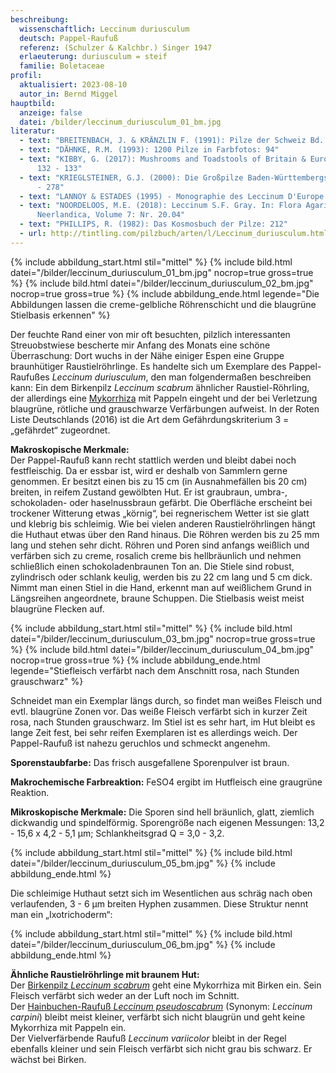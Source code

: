 ```yaml
---
beschreibung:
  wissenschaftlich: Leccinum duriusculum
  deutsch: Pappel-Raufuß
  referenz: (Schulzer & Kalchbr.) Singer 1947
  erlaeuterung: duriusculum = steif
  familie: Boletaceae
profil:
  aktualisiert: 2023-08-10
  autor_in: Bernd Miggel
hauptbild:
  anzeige: false
  datei: /bilder/leccinum_duriusculum_01_bm.jpg
literatur:
  - text: "BREITENBACH, J. & KRÄNZLIN F. (1991): Pilze der Schweiz Bd. 3: Nr. 32"
  - text: "DÄHNKE, R.M. (1993): 1200 Pilze in Farbfotos: 94"
  - text: "KIBBY, G. (2017): Mushrooms and Toadstools of Britain & Europe Vol. 1:
      132 - 133"
  - text: "KRIEGLSTEINER, G.J. (2000): Die Großpilze Baden-Württembergs, Bd. 2: 277
      - 278"
  - text: "LANNOY & ESTADES (1995) - Monographie des Leccinum D'Europe: 114 - 117"
  - text: "NOORDELOOS, M.E. (2018): Leccinum S.F. Gray. In: Flora Agaricina
      Neerlandica, Volume 7: Nr. 20.04"
  - text: "PHILLIPS, R. (1982): Das Kosmosbuch der Pilze: 212"
  - url: http://tintling.com/pilzbuch/arten/l/Leccinum_duriusculum.html
---
```

{% include abbildung_start.html stil="mittel" %}
{% include bild.html datei="/bilder/leccinum_duriusculum_01_bm.jpg" nocrop=true gross=true %}
{% include bild.html datei="/bilder/leccinum_duriusculum_02_bm.jpg" nocrop=true gross=true %}
{% include abbildung_ende.html legende="Die Abbildungen lassen die creme-gelbliche Röhrenschicht und die blaugrüne Stielbasis erkennen" %}

Der feuchte Rand einer von mir oft besuchten, pilzlich interessanten Streuobstwiese bescherte mir Anfang des Monats eine schöne Überraschung: Dort wuchs in der Nähe einiger Espen eine Gruppe braunhütiger Raustielröhrlinge. Es handelte sich um Exemplare des Pappel-Raufußes *Leccinum duriusculum*, den man folgendermaßen beschreiben kann: Ein dem Birkenpilz *Leccinum scabrum* ähnlicher Raustiel-Röhrling, der allerdings eine [Mykorrhiza](Mykorrhiza "Glossar") mit Pappeln eingeht und der bei Verletzung blaugrüne, rötliche und grauschwarze Verfärbungen aufweist. In der Roten Liste Deutschlands (2016) ist die Art dem Gefährdungskriterium 3 = „gefährdet“ zugeordnet.

**Makroskopische Merkmale:**\
Der Pappel-Raufuß kann recht stattlich werden und bleibt dabei noch festfleischig. Da er essbar ist, wird er deshalb von Sammlern gerne genommen. Er besitzt einen bis zu 15 cm (in Ausnahmefällen bis 20 cm) breiten, in reifem Zustand gewölbten Hut. Er ist graubraun, umbra-, schokoladen- oder haselnussbraun gefärbt. Die Oberfläche erscheint bei trockener Witterung etwas „körnig“, bei regnerischem Wetter ist sie glatt und klebrig bis schleimig. Wie bei vielen anderen Raustielröhrlingen hängt die Huthaut etwas über den Rand hinaus. Die Röhren werden bis zu 25 mm lang und stehen sehr dicht. Röhren und Poren sind anfangs weißlich und verfärben sich zu creme, rosalich creme bis hellbräunlich und nehmen schließlich einen schokoladenbraunen Ton an. Die Stiele sind robust, zylindrisch oder schlank keulig, werden bis zu 22 cm lang und 5 cm dick. Nimmt man einen Stiel in die Hand, erkennt man auf weißlichem Grund in Längsreihen angeordnete, braune Schuppen. Die Stielbasis weist meist blaugrüne Flecken auf.

{% include abbildung_start.html stil="mittel" %}
{% include bild.html datei="/bilder/leccinum_duriusculum_03_bm.jpg" nocrop=true gross=true %}
{% include bild.html datei="/bilder/leccinum_duriusculum_04_bm.jpg" nocrop=true gross=true %}
{% include abbildung_ende.html legende="Stiefleisch verfärbt nach dem Anschnitt rosa, nach Stunden grauschwarz" %}

Schneidet man ein Exemplar längs durch, so findet man weißes Fleisch und evtl. blaugrüne Zonen vor. Das weiße Fleisch verfärbt sich in kurzer Zeit rosa, nach Stunden grauschwarz. Im Stiel ist es sehr hart, im Hut bleibt es lange Zeit fest, bei sehr reifen Exemplaren ist es allerdings weich. Der Pappel-Raufuß ist nahezu geruchlos und schmeckt angenehm.
	
**Sporenstaubfarbe:** Das frisch ausgefallene Sporenpulver ist braun.

**Makrochemische Farbreaktion:** FeSO4 ergibt im Hutfleisch eine graugrüne Reaktion.

**Mikroskopische Merkmale:**
Die Sporen sind hell bräunlich, glatt, ziemlich dickwandig und spindelförmig. Sporengröße nach eigenen Messungen: 13,2 - 15,6 x 4,2 - 5,1 µm; Schlankheitsgrad Q = 3,0 - 3,2.

{% include abbildung_start.html stil="mittel" %}
{% include bild.html datei="/bilder/leccinum_duriusculum_05_bm.jpg" %}
{% include abbildung_ende.html %}

Die schleimige Huthaut setzt sich im Wesentlichen aus schräg nach oben verlaufenden, 3 - 6 µm breiten Hyphen zusammen. Diese Struktur nennt man ein „Ixotrichoderm“:

{% include abbildung_start.html stil="mittel" %}
{% include bild.html datei="/bilder/leccinum_duriusculum_06_bm.jpg" %}
{% include abbildung_ende.html %}

**Ähnliche Raustielröhrlinge mit braunem Hut:**\
Der [Birkenpilz *Leccinum scabrum*](/pilze/leccinum-scabrum-birken-raufuß-birkenpilz) geht eine Mykorrhiza mit Birken ein. Sein Fleisch verfärbt sich weder an der Luft noch im Schnitt.\
Der [Hainbuchen-Raufuß *Leccinum pseudoscabrum*](/pilze/leccinum-pseudoscabrum-hainbuchenraufuß) (Synonym: *Leccinum carpini*) bleibt meist kleiner, verfärbt sich nicht blaugrün und geht keine Mykorrhiza mit Pappeln ein.\
Der Vielverfärbende Raufuß *Leccinum variicolor* bleibt in der Regel ebenfalls kleiner und sein Fleisch verfärbt sich nicht grau bis schwarz. Er wächst bei Birken.
